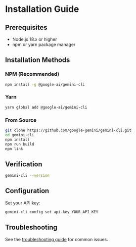# Installation Guide

## Prerequisites

- Node.js 18.x or higher
- npm or yarn package manager

## Installation Methods

### NPM (Recommended)

```bash
npm install -g @google-ai/gemini-cli
```

### Yarn

```bash
yarn global add @google-ai/gemini-cli
```

### From Source

```bash
git clone https://github.com/google-gemini/gemini-cli.git
cd gemini-cli
npm install
npm run build
npm link
```

## Verification

```bash
gemini-cli --version
```

## Configuration

Set your API key:

```bash
gemini-cli config set api-key YOUR_API_KEY
```

## Troubleshooting

See the [troubleshooting guide](./troubleshooting.md) for common issues.
